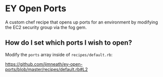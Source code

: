 # EY Open Ports

A custom chef recipe that opens up ports for an environment by modifying the EC2 security group via the fog gem.

## How do I set which ports I wish to open?

Modify the `ports` array inside of `recipes/default.rb`:

https://github.com/jimneath/ey-open-ports/blob/master/recipes/default.rb#L2